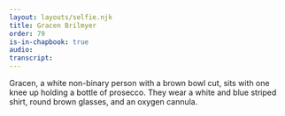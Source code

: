 ```yaml
---
layout: layouts/selfie.njk
title: Gracen Brilmyer
order: 79
is-in-chapbook: true
audio:
transcript:
---
```


Gracen, a white non-binary person with a brown bowl cut, sits with one knee up holding a bottle of prosecco. They wear a white and blue striped shirt, round brown glasses, and an oxygen cannula.
